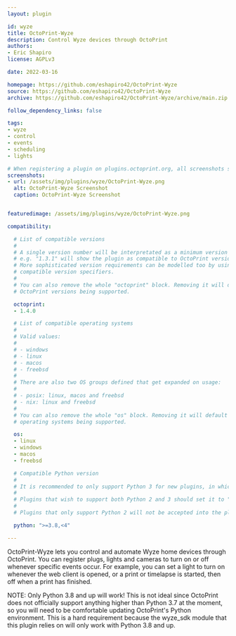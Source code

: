 ```yaml
---
layout: plugin

id: wyze
title: OctoPrint-Wyze
description: Control Wyze devices through OctoPrint
authors:
- Eric Shapiro
license: AGPLv3

date: 2022-03-16

homepage: https://github.com/eshapiro42/OctoPrint-Wyze
source: https://github.com/eshapiro42/OctoPrint-Wyze
archive: https://github.com/eshapiro42/OctoPrint-Wyze/archive/main.zip

follow_dependency_links: false

tags:
- wyze
- control
- events
- scheduling
- lights

# When registering a plugin on plugins.octoprint.org, all screenshots should be uploaded not linked from external sites.
screenshots:
- url: /assets/img/plugins/wyze/OctoPrint-Wyze.png
  alt: OctoPrint-Wyze Screenshot
  caption: OctoPrint-Wyze Screenshot


featuredimage: /assets/img/plugins/wyze/OctoPrint-Wyze.png

compatibility:

  # List of compatible versions
  #
  # A single version number will be interpretated as a minimum version requirement,
  # e.g. "1.3.1" will show the plugin as compatible to OctoPrint versions 1.3.1 and up.
  # More sophisticated version requirements can be modelled too by using PEP440
  # compatible version specifiers.
  #
  # You can also remove the whole "octoprint" block. Removing it will default to all
  # OctoPrint versions being supported.

  octoprint:
  - 1.4.0

  # List of compatible operating systems
  #
  # Valid values:
  #
  # - windows
  # - linux
  # - macos
  # - freebsd
  #
  # There are also two OS groups defined that get expanded on usage:
  #
  # - posix: linux, macos and freebsd
  # - nix: linux and freebsd
  #
  # You can also remove the whole "os" block. Removing it will default to all
  # operating systems being supported.

  os:
  - linux
  - windows
  - macos
  - freebsd

  # Compatible Python version
  #
  # It is recommended to only support Python 3 for new plugins, in which case this should be ">=3,<4"
  # 
  # Plugins that wish to support both Python 2 and 3 should set it to ">=2.7,<4".
  #
  # Plugins that only support Python 2 will not be accepted into the plugin repository.

  python: ">=3.8,<4"

---
```


OctoPrint-Wyze lets you control and automate Wyze home devices through OctoPrint. You can register plugs, lights and cameras to turn on or off whenever specific events occur. For example, you can set a light to turn on whenever the web client is opened, or a print or timelapse is started, then off when a print has finished.

NOTE: Only Python 3.8 and up will work! This is not ideal since OctoPrint does not officially support anything higher than Python 3.7 at the moment, so you will need to be comfortable updating OctoPrint's Python environment. This is a hard requirement because the wyze_sdk module that this plugin relies on will only work with Python 3.8 and up.
